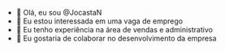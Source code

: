 - 👋 Olá, eu sou @JocastaN
- 👀 Eu estou interessada em uma vaga de emprego
- 🌱 Eu tenho experiência na área de vendas e administrativo
- 💞️ Eu gostaria de colaborar no desenvolvimento da empresa


<!---
JocastaN/JocastaN is a ✨ special ✨ repository because its `README.md` (this file) appears on your GitHub profile.
You can click the Preview link to take a look at your changes.
--->
